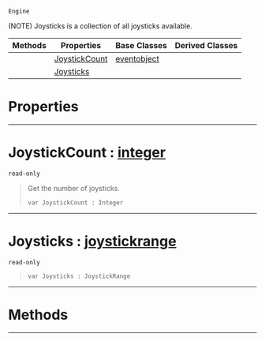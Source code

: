  `Engine`

(NOTE) Joysticks is a collection of all joysticks available.

|Methods|Properties|Base Classes|Derived Classes|
|---|---|---|---|
| |[ JoystickCount](https://github.com/zeroengineteam/ZeroDocs/code_reference/class_reference/joysticks.markdown#joystickcount-zero-engin)|[eventobject](https://github.com/zeroengineteam/ZeroDocs/code_reference/class_reference/eventobject.markdown)| |
| |[ Joysticks](https://github.com/zeroengineteam/ZeroDocs/code_reference/class_reference/joysticks.markdown#joysticks-zero-engine-do)| | |


 #  Properties


---  
 #  JoystickCount : [integer](https://github.com/zeroengineteam/ZeroDocs/code_reference/zilch_base_types/integer.markdown)

 `read-only`

> Get the number of joysticks.
> ``` lang=cpp, name=Zilch
> var JoystickCount : Integer


---  
 #  Joysticks : [joystickrange](https://github.com/zeroengineteam/ZeroDocs/code_reference/class_reference/joystickrange.markdown)

 `read-only`

> 
> ``` lang=cpp, name=Zilch
> var Joysticks : JoystickRange


---  
 #  Methods


---  
 

 